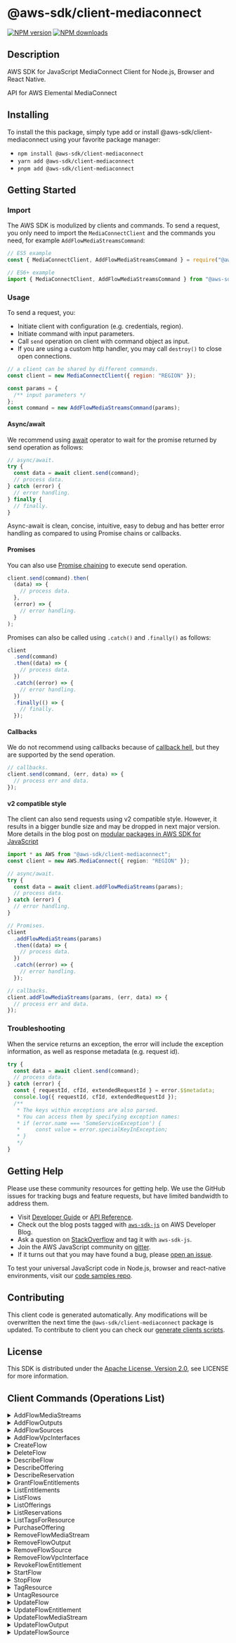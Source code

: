 <!-- generated file, do not edit directly -->

# @aws-sdk/client-mediaconnect

[![NPM version](https://img.shields.io/npm/v/@aws-sdk/client-mediaconnect/latest.svg)](https://www.npmjs.com/package/@aws-sdk/client-mediaconnect)
[![NPM downloads](https://img.shields.io/npm/dm/@aws-sdk/client-mediaconnect.svg)](https://www.npmjs.com/package/@aws-sdk/client-mediaconnect)

## Description

AWS SDK for JavaScript MediaConnect Client for Node.js, Browser and React Native.

API for AWS Elemental MediaConnect

## Installing

To install the this package, simply type add or install @aws-sdk/client-mediaconnect
using your favorite package manager:

- `npm install @aws-sdk/client-mediaconnect`
- `yarn add @aws-sdk/client-mediaconnect`
- `pnpm add @aws-sdk/client-mediaconnect`

## Getting Started

### Import

The AWS SDK is modulized by clients and commands.
To send a request, you only need to import the `MediaConnectClient` and
the commands you need, for example `AddFlowMediaStreamsCommand`:

```js
// ES5 example
const { MediaConnectClient, AddFlowMediaStreamsCommand } = require("@aws-sdk/client-mediaconnect");
```

```ts
// ES6+ example
import { MediaConnectClient, AddFlowMediaStreamsCommand } from "@aws-sdk/client-mediaconnect";
```

### Usage

To send a request, you:

- Initiate client with configuration (e.g. credentials, region).
- Initiate command with input parameters.
- Call `send` operation on client with command object as input.
- If you are using a custom http handler, you may call `destroy()` to close open connections.

```js
// a client can be shared by different commands.
const client = new MediaConnectClient({ region: "REGION" });

const params = {
  /** input parameters */
};
const command = new AddFlowMediaStreamsCommand(params);
```

#### Async/await

We recommend using [await](https://developer.mozilla.org/en-US/docs/Web/JavaScript/Reference/Operators/await)
operator to wait for the promise returned by send operation as follows:

```js
// async/await.
try {
  const data = await client.send(command);
  // process data.
} catch (error) {
  // error handling.
} finally {
  // finally.
}
```

Async-await is clean, concise, intuitive, easy to debug and has better error handling
as compared to using Promise chains or callbacks.

#### Promises

You can also use [Promise chaining](https://developer.mozilla.org/en-US/docs/Web/JavaScript/Guide/Using_promises#chaining)
to execute send operation.

```js
client.send(command).then(
  (data) => {
    // process data.
  },
  (error) => {
    // error handling.
  }
);
```

Promises can also be called using `.catch()` and `.finally()` as follows:

```js
client
  .send(command)
  .then((data) => {
    // process data.
  })
  .catch((error) => {
    // error handling.
  })
  .finally(() => {
    // finally.
  });
```

#### Callbacks

We do not recommend using callbacks because of [callback hell](http://callbackhell.com/),
but they are supported by the send operation.

```js
// callbacks.
client.send(command, (err, data) => {
  // process err and data.
});
```

#### v2 compatible style

The client can also send requests using v2 compatible style.
However, it results in a bigger bundle size and may be dropped in next major version. More details in the blog post
on [modular packages in AWS SDK for JavaScript](https://aws.amazon.com/blogs/developer/modular-packages-in-aws-sdk-for-javascript/)

```ts
import * as AWS from "@aws-sdk/client-mediaconnect";
const client = new AWS.MediaConnect({ region: "REGION" });

// async/await.
try {
  const data = await client.addFlowMediaStreams(params);
  // process data.
} catch (error) {
  // error handling.
}

// Promises.
client
  .addFlowMediaStreams(params)
  .then((data) => {
    // process data.
  })
  .catch((error) => {
    // error handling.
  });

// callbacks.
client.addFlowMediaStreams(params, (err, data) => {
  // process err and data.
});
```

### Troubleshooting

When the service returns an exception, the error will include the exception information,
as well as response metadata (e.g. request id).

```js
try {
  const data = await client.send(command);
  // process data.
} catch (error) {
  const { requestId, cfId, extendedRequestId } = error.$$metadata;
  console.log({ requestId, cfId, extendedRequestId });
  /**
   * The keys within exceptions are also parsed.
   * You can access them by specifying exception names:
   * if (error.name === 'SomeServiceException') {
   *     const value = error.specialKeyInException;
   * }
   */
}
```

## Getting Help

Please use these community resources for getting help.
We use the GitHub issues for tracking bugs and feature requests, but have limited bandwidth to address them.

- Visit [Developer Guide](https://docs.aws.amazon.com/sdk-for-javascript/v3/developer-guide/welcome.html)
  or [API Reference](https://docs.aws.amazon.com/AWSJavaScriptSDK/v3/latest/index.html).
- Check out the blog posts tagged with [`aws-sdk-js`](https://aws.amazon.com/blogs/developer/tag/aws-sdk-js/)
  on AWS Developer Blog.
- Ask a question on [StackOverflow](https://stackoverflow.com/questions/tagged/aws-sdk-js) and tag it with `aws-sdk-js`.
- Join the AWS JavaScript community on [gitter](https://gitter.im/aws/aws-sdk-js-v3).
- If it turns out that you may have found a bug, please [open an issue](https://github.com/aws/aws-sdk-js-v3/issues/new/choose).

To test your universal JavaScript code in Node.js, browser and react-native environments,
visit our [code samples repo](https://github.com/aws-samples/aws-sdk-js-tests).

## Contributing

This client code is generated automatically. Any modifications will be overwritten the next time the `@aws-sdk/client-mediaconnect` package is updated.
To contribute to client you can check our [generate clients scripts](https://github.com/aws/aws-sdk-js-v3/tree/main/scripts/generate-clients).

## License

This SDK is distributed under the
[Apache License, Version 2.0](http://www.apache.org/licenses/LICENSE-2.0),
see LICENSE for more information.

## Client Commands (Operations List)

<details>
<summary>
AddFlowMediaStreams
</summary>

[Command API Reference](https://docs.aws.amazon.com/AWSJavaScriptSDK/v3/latest/clients/client-mediaconnect/classes/addflowmediastreamscommand.html) / [Input](https://docs.aws.amazon.com/AWSJavaScriptSDK/v3/latest/clients/client-mediaconnect/interfaces/addflowmediastreamscommandinput.html) / [Output](https://docs.aws.amazon.com/AWSJavaScriptSDK/v3/latest/clients/client-mediaconnect/interfaces/addflowmediastreamscommandoutput.html)

</details>
<details>
<summary>
AddFlowOutputs
</summary>

[Command API Reference](https://docs.aws.amazon.com/AWSJavaScriptSDK/v3/latest/clients/client-mediaconnect/classes/addflowoutputscommand.html) / [Input](https://docs.aws.amazon.com/AWSJavaScriptSDK/v3/latest/clients/client-mediaconnect/interfaces/addflowoutputscommandinput.html) / [Output](https://docs.aws.amazon.com/AWSJavaScriptSDK/v3/latest/clients/client-mediaconnect/interfaces/addflowoutputscommandoutput.html)

</details>
<details>
<summary>
AddFlowSources
</summary>

[Command API Reference](https://docs.aws.amazon.com/AWSJavaScriptSDK/v3/latest/clients/client-mediaconnect/classes/addflowsourcescommand.html) / [Input](https://docs.aws.amazon.com/AWSJavaScriptSDK/v3/latest/clients/client-mediaconnect/interfaces/addflowsourcescommandinput.html) / [Output](https://docs.aws.amazon.com/AWSJavaScriptSDK/v3/latest/clients/client-mediaconnect/interfaces/addflowsourcescommandoutput.html)

</details>
<details>
<summary>
AddFlowVpcInterfaces
</summary>

[Command API Reference](https://docs.aws.amazon.com/AWSJavaScriptSDK/v3/latest/clients/client-mediaconnect/classes/addflowvpcinterfacescommand.html) / [Input](https://docs.aws.amazon.com/AWSJavaScriptSDK/v3/latest/clients/client-mediaconnect/interfaces/addflowvpcinterfacescommandinput.html) / [Output](https://docs.aws.amazon.com/AWSJavaScriptSDK/v3/latest/clients/client-mediaconnect/interfaces/addflowvpcinterfacescommandoutput.html)

</details>
<details>
<summary>
CreateFlow
</summary>

[Command API Reference](https://docs.aws.amazon.com/AWSJavaScriptSDK/v3/latest/clients/client-mediaconnect/classes/createflowcommand.html) / [Input](https://docs.aws.amazon.com/AWSJavaScriptSDK/v3/latest/clients/client-mediaconnect/interfaces/createflowcommandinput.html) / [Output](https://docs.aws.amazon.com/AWSJavaScriptSDK/v3/latest/clients/client-mediaconnect/interfaces/createflowcommandoutput.html)

</details>
<details>
<summary>
DeleteFlow
</summary>

[Command API Reference](https://docs.aws.amazon.com/AWSJavaScriptSDK/v3/latest/clients/client-mediaconnect/classes/deleteflowcommand.html) / [Input](https://docs.aws.amazon.com/AWSJavaScriptSDK/v3/latest/clients/client-mediaconnect/interfaces/deleteflowcommandinput.html) / [Output](https://docs.aws.amazon.com/AWSJavaScriptSDK/v3/latest/clients/client-mediaconnect/interfaces/deleteflowcommandoutput.html)

</details>
<details>
<summary>
DescribeFlow
</summary>

[Command API Reference](https://docs.aws.amazon.com/AWSJavaScriptSDK/v3/latest/clients/client-mediaconnect/classes/describeflowcommand.html) / [Input](https://docs.aws.amazon.com/AWSJavaScriptSDK/v3/latest/clients/client-mediaconnect/interfaces/describeflowcommandinput.html) / [Output](https://docs.aws.amazon.com/AWSJavaScriptSDK/v3/latest/clients/client-mediaconnect/interfaces/describeflowcommandoutput.html)

</details>
<details>
<summary>
DescribeOffering
</summary>

[Command API Reference](https://docs.aws.amazon.com/AWSJavaScriptSDK/v3/latest/clients/client-mediaconnect/classes/describeofferingcommand.html) / [Input](https://docs.aws.amazon.com/AWSJavaScriptSDK/v3/latest/clients/client-mediaconnect/interfaces/describeofferingcommandinput.html) / [Output](https://docs.aws.amazon.com/AWSJavaScriptSDK/v3/latest/clients/client-mediaconnect/interfaces/describeofferingcommandoutput.html)

</details>
<details>
<summary>
DescribeReservation
</summary>

[Command API Reference](https://docs.aws.amazon.com/AWSJavaScriptSDK/v3/latest/clients/client-mediaconnect/classes/describereservationcommand.html) / [Input](https://docs.aws.amazon.com/AWSJavaScriptSDK/v3/latest/clients/client-mediaconnect/interfaces/describereservationcommandinput.html) / [Output](https://docs.aws.amazon.com/AWSJavaScriptSDK/v3/latest/clients/client-mediaconnect/interfaces/describereservationcommandoutput.html)

</details>
<details>
<summary>
GrantFlowEntitlements
</summary>

[Command API Reference](https://docs.aws.amazon.com/AWSJavaScriptSDK/v3/latest/clients/client-mediaconnect/classes/grantflowentitlementscommand.html) / [Input](https://docs.aws.amazon.com/AWSJavaScriptSDK/v3/latest/clients/client-mediaconnect/interfaces/grantflowentitlementscommandinput.html) / [Output](https://docs.aws.amazon.com/AWSJavaScriptSDK/v3/latest/clients/client-mediaconnect/interfaces/grantflowentitlementscommandoutput.html)

</details>
<details>
<summary>
ListEntitlements
</summary>

[Command API Reference](https://docs.aws.amazon.com/AWSJavaScriptSDK/v3/latest/clients/client-mediaconnect/classes/listentitlementscommand.html) / [Input](https://docs.aws.amazon.com/AWSJavaScriptSDK/v3/latest/clients/client-mediaconnect/interfaces/listentitlementscommandinput.html) / [Output](https://docs.aws.amazon.com/AWSJavaScriptSDK/v3/latest/clients/client-mediaconnect/interfaces/listentitlementscommandoutput.html)

</details>
<details>
<summary>
ListFlows
</summary>

[Command API Reference](https://docs.aws.amazon.com/AWSJavaScriptSDK/v3/latest/clients/client-mediaconnect/classes/listflowscommand.html) / [Input](https://docs.aws.amazon.com/AWSJavaScriptSDK/v3/latest/clients/client-mediaconnect/interfaces/listflowscommandinput.html) / [Output](https://docs.aws.amazon.com/AWSJavaScriptSDK/v3/latest/clients/client-mediaconnect/interfaces/listflowscommandoutput.html)

</details>
<details>
<summary>
ListOfferings
</summary>

[Command API Reference](https://docs.aws.amazon.com/AWSJavaScriptSDK/v3/latest/clients/client-mediaconnect/classes/listofferingscommand.html) / [Input](https://docs.aws.amazon.com/AWSJavaScriptSDK/v3/latest/clients/client-mediaconnect/interfaces/listofferingscommandinput.html) / [Output](https://docs.aws.amazon.com/AWSJavaScriptSDK/v3/latest/clients/client-mediaconnect/interfaces/listofferingscommandoutput.html)

</details>
<details>
<summary>
ListReservations
</summary>

[Command API Reference](https://docs.aws.amazon.com/AWSJavaScriptSDK/v3/latest/clients/client-mediaconnect/classes/listreservationscommand.html) / [Input](https://docs.aws.amazon.com/AWSJavaScriptSDK/v3/latest/clients/client-mediaconnect/interfaces/listreservationscommandinput.html) / [Output](https://docs.aws.amazon.com/AWSJavaScriptSDK/v3/latest/clients/client-mediaconnect/interfaces/listreservationscommandoutput.html)

</details>
<details>
<summary>
ListTagsForResource
</summary>

[Command API Reference](https://docs.aws.amazon.com/AWSJavaScriptSDK/v3/latest/clients/client-mediaconnect/classes/listtagsforresourcecommand.html) / [Input](https://docs.aws.amazon.com/AWSJavaScriptSDK/v3/latest/clients/client-mediaconnect/interfaces/listtagsforresourcecommandinput.html) / [Output](https://docs.aws.amazon.com/AWSJavaScriptSDK/v3/latest/clients/client-mediaconnect/interfaces/listtagsforresourcecommandoutput.html)

</details>
<details>
<summary>
PurchaseOffering
</summary>

[Command API Reference](https://docs.aws.amazon.com/AWSJavaScriptSDK/v3/latest/clients/client-mediaconnect/classes/purchaseofferingcommand.html) / [Input](https://docs.aws.amazon.com/AWSJavaScriptSDK/v3/latest/clients/client-mediaconnect/interfaces/purchaseofferingcommandinput.html) / [Output](https://docs.aws.amazon.com/AWSJavaScriptSDK/v3/latest/clients/client-mediaconnect/interfaces/purchaseofferingcommandoutput.html)

</details>
<details>
<summary>
RemoveFlowMediaStream
</summary>

[Command API Reference](https://docs.aws.amazon.com/AWSJavaScriptSDK/v3/latest/clients/client-mediaconnect/classes/removeflowmediastreamcommand.html) / [Input](https://docs.aws.amazon.com/AWSJavaScriptSDK/v3/latest/clients/client-mediaconnect/interfaces/removeflowmediastreamcommandinput.html) / [Output](https://docs.aws.amazon.com/AWSJavaScriptSDK/v3/latest/clients/client-mediaconnect/interfaces/removeflowmediastreamcommandoutput.html)

</details>
<details>
<summary>
RemoveFlowOutput
</summary>

[Command API Reference](https://docs.aws.amazon.com/AWSJavaScriptSDK/v3/latest/clients/client-mediaconnect/classes/removeflowoutputcommand.html) / [Input](https://docs.aws.amazon.com/AWSJavaScriptSDK/v3/latest/clients/client-mediaconnect/interfaces/removeflowoutputcommandinput.html) / [Output](https://docs.aws.amazon.com/AWSJavaScriptSDK/v3/latest/clients/client-mediaconnect/interfaces/removeflowoutputcommandoutput.html)

</details>
<details>
<summary>
RemoveFlowSource
</summary>

[Command API Reference](https://docs.aws.amazon.com/AWSJavaScriptSDK/v3/latest/clients/client-mediaconnect/classes/removeflowsourcecommand.html) / [Input](https://docs.aws.amazon.com/AWSJavaScriptSDK/v3/latest/clients/client-mediaconnect/interfaces/removeflowsourcecommandinput.html) / [Output](https://docs.aws.amazon.com/AWSJavaScriptSDK/v3/latest/clients/client-mediaconnect/interfaces/removeflowsourcecommandoutput.html)

</details>
<details>
<summary>
RemoveFlowVpcInterface
</summary>

[Command API Reference](https://docs.aws.amazon.com/AWSJavaScriptSDK/v3/latest/clients/client-mediaconnect/classes/removeflowvpcinterfacecommand.html) / [Input](https://docs.aws.amazon.com/AWSJavaScriptSDK/v3/latest/clients/client-mediaconnect/interfaces/removeflowvpcinterfacecommandinput.html) / [Output](https://docs.aws.amazon.com/AWSJavaScriptSDK/v3/latest/clients/client-mediaconnect/interfaces/removeflowvpcinterfacecommandoutput.html)

</details>
<details>
<summary>
RevokeFlowEntitlement
</summary>

[Command API Reference](https://docs.aws.amazon.com/AWSJavaScriptSDK/v3/latest/clients/client-mediaconnect/classes/revokeflowentitlementcommand.html) / [Input](https://docs.aws.amazon.com/AWSJavaScriptSDK/v3/latest/clients/client-mediaconnect/interfaces/revokeflowentitlementcommandinput.html) / [Output](https://docs.aws.amazon.com/AWSJavaScriptSDK/v3/latest/clients/client-mediaconnect/interfaces/revokeflowentitlementcommandoutput.html)

</details>
<details>
<summary>
StartFlow
</summary>

[Command API Reference](https://docs.aws.amazon.com/AWSJavaScriptSDK/v3/latest/clients/client-mediaconnect/classes/startflowcommand.html) / [Input](https://docs.aws.amazon.com/AWSJavaScriptSDK/v3/latest/clients/client-mediaconnect/interfaces/startflowcommandinput.html) / [Output](https://docs.aws.amazon.com/AWSJavaScriptSDK/v3/latest/clients/client-mediaconnect/interfaces/startflowcommandoutput.html)

</details>
<details>
<summary>
StopFlow
</summary>

[Command API Reference](https://docs.aws.amazon.com/AWSJavaScriptSDK/v3/latest/clients/client-mediaconnect/classes/stopflowcommand.html) / [Input](https://docs.aws.amazon.com/AWSJavaScriptSDK/v3/latest/clients/client-mediaconnect/interfaces/stopflowcommandinput.html) / [Output](https://docs.aws.amazon.com/AWSJavaScriptSDK/v3/latest/clients/client-mediaconnect/interfaces/stopflowcommandoutput.html)

</details>
<details>
<summary>
TagResource
</summary>

[Command API Reference](https://docs.aws.amazon.com/AWSJavaScriptSDK/v3/latest/clients/client-mediaconnect/classes/tagresourcecommand.html) / [Input](https://docs.aws.amazon.com/AWSJavaScriptSDK/v3/latest/clients/client-mediaconnect/interfaces/tagresourcecommandinput.html) / [Output](https://docs.aws.amazon.com/AWSJavaScriptSDK/v3/latest/clients/client-mediaconnect/interfaces/tagresourcecommandoutput.html)

</details>
<details>
<summary>
UntagResource
</summary>

[Command API Reference](https://docs.aws.amazon.com/AWSJavaScriptSDK/v3/latest/clients/client-mediaconnect/classes/untagresourcecommand.html) / [Input](https://docs.aws.amazon.com/AWSJavaScriptSDK/v3/latest/clients/client-mediaconnect/interfaces/untagresourcecommandinput.html) / [Output](https://docs.aws.amazon.com/AWSJavaScriptSDK/v3/latest/clients/client-mediaconnect/interfaces/untagresourcecommandoutput.html)

</details>
<details>
<summary>
UpdateFlow
</summary>

[Command API Reference](https://docs.aws.amazon.com/AWSJavaScriptSDK/v3/latest/clients/client-mediaconnect/classes/updateflowcommand.html) / [Input](https://docs.aws.amazon.com/AWSJavaScriptSDK/v3/latest/clients/client-mediaconnect/interfaces/updateflowcommandinput.html) / [Output](https://docs.aws.amazon.com/AWSJavaScriptSDK/v3/latest/clients/client-mediaconnect/interfaces/updateflowcommandoutput.html)

</details>
<details>
<summary>
UpdateFlowEntitlement
</summary>

[Command API Reference](https://docs.aws.amazon.com/AWSJavaScriptSDK/v3/latest/clients/client-mediaconnect/classes/updateflowentitlementcommand.html) / [Input](https://docs.aws.amazon.com/AWSJavaScriptSDK/v3/latest/clients/client-mediaconnect/interfaces/updateflowentitlementcommandinput.html) / [Output](https://docs.aws.amazon.com/AWSJavaScriptSDK/v3/latest/clients/client-mediaconnect/interfaces/updateflowentitlementcommandoutput.html)

</details>
<details>
<summary>
UpdateFlowMediaStream
</summary>

[Command API Reference](https://docs.aws.amazon.com/AWSJavaScriptSDK/v3/latest/clients/client-mediaconnect/classes/updateflowmediastreamcommand.html) / [Input](https://docs.aws.amazon.com/AWSJavaScriptSDK/v3/latest/clients/client-mediaconnect/interfaces/updateflowmediastreamcommandinput.html) / [Output](https://docs.aws.amazon.com/AWSJavaScriptSDK/v3/latest/clients/client-mediaconnect/interfaces/updateflowmediastreamcommandoutput.html)

</details>
<details>
<summary>
UpdateFlowOutput
</summary>

[Command API Reference](https://docs.aws.amazon.com/AWSJavaScriptSDK/v3/latest/clients/client-mediaconnect/classes/updateflowoutputcommand.html) / [Input](https://docs.aws.amazon.com/AWSJavaScriptSDK/v3/latest/clients/client-mediaconnect/interfaces/updateflowoutputcommandinput.html) / [Output](https://docs.aws.amazon.com/AWSJavaScriptSDK/v3/latest/clients/client-mediaconnect/interfaces/updateflowoutputcommandoutput.html)

</details>
<details>
<summary>
UpdateFlowSource
</summary>

[Command API Reference](https://docs.aws.amazon.com/AWSJavaScriptSDK/v3/latest/clients/client-mediaconnect/classes/updateflowsourcecommand.html) / [Input](https://docs.aws.amazon.com/AWSJavaScriptSDK/v3/latest/clients/client-mediaconnect/interfaces/updateflowsourcecommandinput.html) / [Output](https://docs.aws.amazon.com/AWSJavaScriptSDK/v3/latest/clients/client-mediaconnect/interfaces/updateflowsourcecommandoutput.html)

</details>
